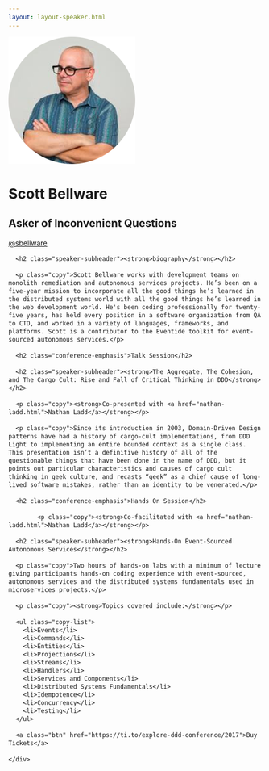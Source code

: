 ```yaml
---
layout: layout-speaker.html
---
```


<div class="container section featured-speaker">
  <div class="row">
    <div class="col-xs-12 col-sm-2 img-container">
      <img class="speaker-page-img" src="../img/speakers/Scott-Bellware-ON.png" />
      </div>
    <div class="col-xs-12 col-sm-10 copy-container">
      <h1 class="speaker-header">Scott Bellware</h1>
      <h2 class="speaker-subtitle">Asker of Inconvenient Questions</h2>
      <p class="copy"><a class="speaker-handle" href="https://twitter.com/@sbellware" target="_blank">@sbellware</a></p>

      <h2 class="speaker-subheader"><strong>biography</strong></h2>

      <p class="copy">Scott Bellware works with development teams on monolith remediation and autonomous services projects. He’s been on a five-year mission to incorporate all the good things he’s learned in the distributed systems world with all the good things he’s learned in the web development world. He's been coding professionally for twenty-five years, has held every position in a software organization from QA to CTO, and worked in a variety of languages, frameworks, and platforms. Scott is a contributor to the Eventide toolkit for event-sourced autonomous services.</p>

      <h2 class="conference-emphasis">Talk Session</h2>

      <h2 class="speaker-subheader"><strong>The Aggregate, The Cohesion, and The Cargo Cult: Rise and Fall of Critical Thinking in DDD</strong></h2>

      <p class="copy"><strong>Co-presented with <a href="nathan-ladd.html">Nathan Ladd</a></strong></p>

      <p class="copy">Since its introduction in 2003, Domain-Driven Design patterns have had a history of cargo-cult implementations, from DDD Light to implementing an entire bounded context as a single class. This presentation isn’t a definitive history of all of the questionable things that have been done in the name of DDD, but it points out particular characteristics and causes of cargo cult thinking in geek culture, and recasts “geek” as a chief cause of long-lived software mistakes, rather than an identity to be venerated.</p>

      <h2 class="conference-emphasis">Hands On Session</h2>

            <p class="copy"><strong>Co-facilitated with <a href="nathan-ladd.html">Nathan Ladd</a></strong></p>

      <h2 class="speaker-subheader"><strong>Hands-On Event-Sourced Autonomous Services</strong></h2>

      <p class="copy">Two hours of hands-on labs with a minimum of lecture giving participants hands-on coding experience with event-sourced, autonomous services and the distributed systems fundamentals used in microservices projects.</p>

      <p class="copy"><strong>Topics covered include:</strong></p>

      <ul class="copy-list">
        <li>Events</li>
        <li>Commands</li>
        <li>Entities</li>
        <li>Projections</li>
        <li>Streams</li>
        <li>Handlers</li>
        <li>Services and Components</li>
        <li>Distributed Systems Fundamentals</li>
        <li>Idempotence</li>
        <li>Concurrency</li>
        <li>Testing</li>
      </ul>

      <a class="btn" href="https://ti.to/explore-ddd-conference/2017">Buy Tickets</a>

    </div>
</div>
</div>
